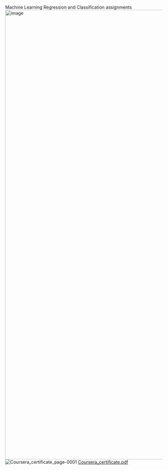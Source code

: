 Machine Learning Regression and Classification assignments 
<img width="1440" alt="image" src="https://user-images.githubusercontent.com/43356852/223100099-36f65825-87e0-468a-9aac-e1fdde5010d3.png">
![Coursera_certificate_page-0001](https://user-images.githubusercontent.com/43356852/224567841-7e57aa2e-7a38-4391-be36-b1d46e75eba2.jpg)
[Coursera_certificate.pdf](https://github.com/scry-monsters/Supervised-ML-Regression-and-Classification/files/10951799/Coursera_certificate.pdf)
